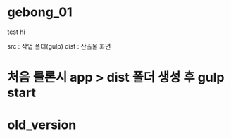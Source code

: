 # gebong_01
test
hi

src : 작업 폴더(gulp)
dist : 산출물 화면

# 처음 클론시 app > dist 폴더 생성 후 gulp start

# old_version